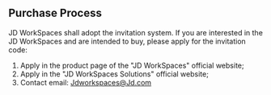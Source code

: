 ## Purchase Process
JD WorkSpaces shall adopt the invitation system. If you are interested in the JD WorkSpaces and are intended to buy, please apply for the invitation code:</br>
1. Apply in the product page of the "JD WorkSpaces" official website;</br>
2. Apply in the "JD WorkSpaces Solutions" official website;</br>
3. Contact email: Jdworkspaces@Jd.com
